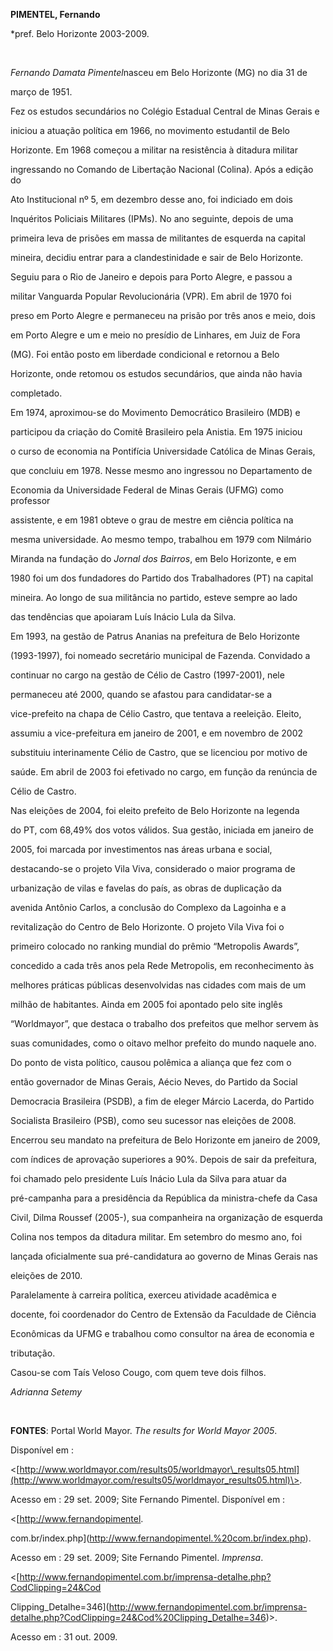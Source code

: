**PIMENTEL, Fernando**



\*pref. Belo Horizonte 2003-2009.



 



*Fernando Damata Pimentel*nasceu em Belo Horizonte (MG) no dia 31 de

março de 1951.



Fez os estudos secundários no Colégio Estadual Central de Minas Gerais e

iniciou a atuação política em 1966, no movimento estudantil de Belo

Horizonte. Em 1968 começou a militar na resistência à ditadura militar

ingressando no Comando de Libertação Nacional (Colina). Após a edição do

Ato Institucional nº 5, em dezembro desse ano, foi indiciado em dois

Inquéritos Policiais Militares (IPMs). No ano seguinte, depois de uma

primeira leva de prisões em massa de militantes de esquerda na capital

mineira, decidiu entrar para a clandestinidade e sair de Belo Horizonte.

Seguiu para o Rio de Janeiro e depois para Porto Alegre, e passou a

militar Vanguarda Popular Revolucionária (VPR). Em abril de 1970 foi

preso em Porto Alegre e permaneceu na prisão por três anos e meio, dois

em Porto Alegre e um e meio no presídio de Linhares, em Juiz de Fora

(MG). Foi então posto em liberdade condicional e retornou a Belo

Horizonte, onde retomou os estudos secundários, que ainda não havia

completado.



Em 1974, aproximou-se do Movimento Democrático Brasileiro (MDB) e

participou da criação do Comitê Brasileiro pela Anistia. Em 1975 iniciou

o curso de economia na Pontifícia Universidade Católica de Minas Gerais,

que concluiu em 1978. Nesse mesmo ano ingressou no Departamento de

Economia da Universidade Federal de Minas Gerais (UFMG) como professor

assistente, e em 1981 obteve o grau de mestre em ciência política na

mesma universidade. Ao mesmo tempo, trabalhou em 1979 com Nilmário

Miranda na fundação do *Jornal dos Bairros*, em Belo Horizonte, e em

1980 foi um dos fundadores do Partido dos Trabalhadores (PT) na capital

mineira. Ao longo de sua militância no partido, esteve sempre ao lado

das tendências que apoiaram Luís Inácio Lula da Silva.



Em 1993, na gestão de Patrus Ananias na prefeitura de Belo Horizonte

(1993-1997), foi nomeado secretário municipal de Fazenda. Convidado a

continuar no cargo na gestão de Célio de Castro (1997-2001), nele

permaneceu até 2000, quando se afastou para candidatar-se a

vice-prefeito na chapa de Célio Castro, que tentava a reeleição. Eleito,

assumiu a vice-prefeitura em janeiro de 2001, e em novembro de 2002

substituiu interinamente Célio de Castro, que se licenciou por motivo de

saúde. Em abril de 2003 foi efetivado no cargo, em função da renúncia de

Célio de Castro.



Nas eleições de 2004, foi eleito prefeito de Belo Horizonte na legenda

do PT, com 68,49% dos votos válidos. Sua gestão, iniciada em janeiro de

2005, foi marcada por investimentos nas áreas urbana e social,

destacando-se o projeto Vila Viva, considerado o maior programa de

urbanização de vilas e favelas do país, as obras de duplicação da

avenida Antônio Carlos, a conclusão do Complexo da Lagoinha e a

revitalização do Centro de Belo Horizonte. O projeto Vila Viva foi o

primeiro colocado no ranking mundial do prêmio “Metropolis Awards”,

concedido a cada três anos pela Rede Metropolis, em reconhecimento às

melhores práticas públicas desenvolvidas nas cidades com mais de um

milhão de habitantes. Ainda em 2005 foi apontado pelo site inglês

“Worldmayor”, que destaca o trabalho dos prefeitos que melhor servem às

suas comunidades, como o oitavo melhor prefeito do mundo naquele ano.



Do ponto de vista político, causou polêmica a aliança que fez com o

então governador de Minas Gerais, Aécio Neves, do Partido da Social

Democracia Brasileira (PSDB), a fim de eleger Márcio Lacerda, do Partido

Socialista Brasileiro (PSB), como seu sucessor nas eleições de 2008.

Encerrou seu mandato na prefeitura de Belo Horizonte em janeiro de 2009,

com índices de aprovação superiores a 90%. Depois de sair da prefeitura,

foi chamado pelo presidente Luís Inácio Lula da Silva para atuar da

pré-campanha para a presidência da República da ministra-chefe da Casa

Civil, Dilma Roussef (2005-), sua companheira na organização de esquerda

Colina nos tempos da ditadura militar. Em setembro do mesmo ano, foi

lançada oficialmente sua pré-candidatura ao governo de Minas Gerais nas

eleições de 2010.



Paralelamente à carreira política, exerceu atividade acadêmica e

docente, foi coordenador do Centro de Extensão da Faculdade de Ciência

Econômicas da UFMG e trabalhou como consultor na área de economia e

tributação.



Casou-se com Taís Veloso Cougo, com quem teve dois filhos.



*Adrianna Setemy*



 



**FONTES**: Portal World Mayor. *The results for World Mayor 2005*.

Disponível em :

\<[http://www.worldmayor.com/results05/worldmayor\_results05.html](http://www.worldmayor.com/results05/worldmayor_results05.html)\>.

Acesso em : 29 set. 2009; Site Fernando Pimentel. Disponível em :

\<[http://www.fernandopimentel.

com.br/index.php](http://www.fernandopimentel.%20com.br/index.php).

Acesso em : 29 set. 2009; Site Fernando Pimentel. *Imprensa*.

\<[http://www.fernandopimentel.com.br/imprensa-detalhe.php?CodClipping=24&Cod

Clipping\_Detalhe=346](http://www.fernandopimentel.com.br/imprensa-detalhe.php?CodClipping=24&Cod%20Clipping_Detalhe=346)\>.

Acesso em : 31 out. 2009.

